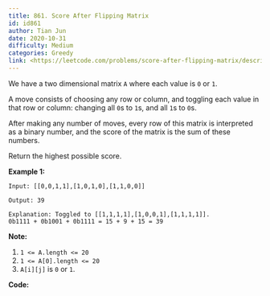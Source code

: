 ```yaml
---
title: 861. Score After Flipping Matrix
id: id861
author: Tian Jun
date: 2020-10-31
difficulty: Medium
categories: Greedy
link: <https://leetcode.com/problems/score-after-flipping-matrix/description/>
---
```


We have a two dimensional matrix `A` where each value is `0` or `1`.

A move consists of choosing any row or column, and toggling each value in that
row or column: changing all `0`s to `1`s, and all `1`s to `0`s.

After making any number of moves, every row of this matrix is interpreted as a
binary number, and the score of the matrix is the sum of these numbers.

Return the highest possible score.



**Example 1:**
            
	Input: [[0,0,1,1],[1,0,1,0],[1,1,0,0]]    
	Output: 39    
	Explanation: Toggled to [[1,1,1,1],[1,0,0,1],[1,1,1,1]].    0b1111 + 0b1001 + 0b1111 = 15 + 9 + 15 = 39



**Note:**

  1. `1 <= A.length <= 20`
  2. `1 <= A[0].length <= 20`
  3. `A[i][j]` is `0` or `1`.


**Code:**
